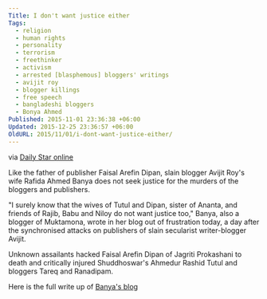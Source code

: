 ```yaml
---
Title: I don't want justice either
Tags:
  - religion
  - human rights
  - personality
  - terrorism
  - freethinker
  - activism
  - arrested [blasphemous] bloggers' writings
  - avijit roy
  - blogger killings
  - free speech
  - bangladeshi bloggers
  - Bonya Ahmed
Published: 2015-11-01 23:36:38 +06:00
Updated: 2015-12-25 23:36:57 +06:00
OldURL: 2015/11/01/i-dont-want-justice-either/
---
```


via <a href="https://www.thedailystar.net/country/i-don%E2%80%99t-want-justice-either-banya-165577">Daily Star online </a>

Like the father of publisher Faisal Arefin Dipan, slain blogger Avijit Roy's wife Rafida Ahmed Banya does not seek justice for the murders of the bloggers and publishers.

"I surely know that the wives of Tutul and Dipan, sister of Ananta, and friends of Rajib, Babu and Niloy do not want justice too," Banya, also a blogger of Muktamona, wrote in her blog out of frustration today, a day after the synchronised attacks on publishers of slain secularist writer-blogger Avijit.

Unknown assailants hacked Faisal Arefin Dipan of Jagriti Prokashani to death and critically injured Shuddhoswar's Ahmedur Rashid Tutul and bloggers Tareq and Ranadipam.


Here is the full write up of <a href="https://blog.muktomona.com/2015/11/01/47911/">Banya's blog</a>
